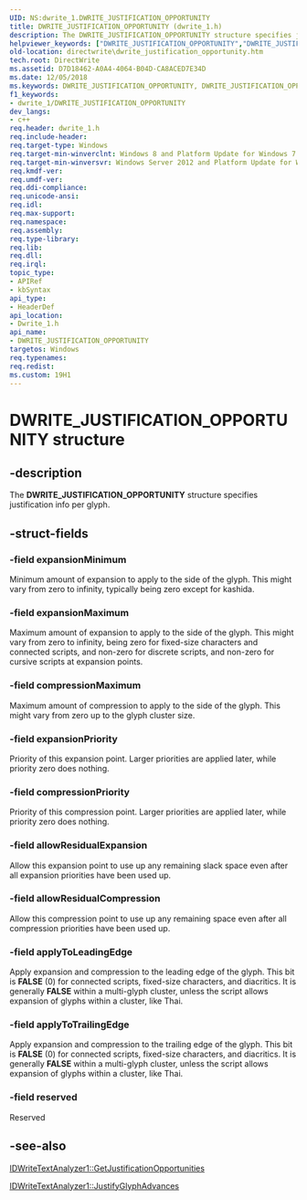```yaml
---
UID: NS:dwrite_1.DWRITE_JUSTIFICATION_OPPORTUNITY
title: DWRITE_JUSTIFICATION_OPPORTUNITY (dwrite_1.h)
description: The DWRITE_JUSTIFICATION_OPPORTUNITY structure specifies justification info per glyph.
helpviewer_keywords: ["DWRITE_JUSTIFICATION_OPPORTUNITY","DWRITE_JUSTIFICATION_OPPORTUNITY structure [Direct Write]","directwrite.dwrite_justification_opportunity","dwrite_1/DWRITE_JUSTIFICATION_OPPORTUNITY"]
old-location: directwrite\dwrite_justification_opportunity.htm
tech.root: DirectWrite
ms.assetid: D7D18462-A0A4-4064-B04D-CA8ACED7E34D
ms.date: 12/05/2018
ms.keywords: DWRITE_JUSTIFICATION_OPPORTUNITY, DWRITE_JUSTIFICATION_OPPORTUNITY structure [Direct Write], directwrite.dwrite_justification_opportunity, dwrite_1/DWRITE_JUSTIFICATION_OPPORTUNITY
f1_keywords:
- dwrite_1/DWRITE_JUSTIFICATION_OPPORTUNITY
dev_langs:
- c++
req.header: dwrite_1.h
req.include-header: 
req.target-type: Windows
req.target-min-winverclnt: Windows 8 and Platform Update for Windows 7 [desktop apps only]
req.target-min-winversvr: Windows Server 2012 and Platform Update for Windows Server 2008 R2 [desktop apps only]
req.kmdf-ver: 
req.umdf-ver: 
req.ddi-compliance: 
req.unicode-ansi: 
req.idl: 
req.max-support: 
req.namespace: 
req.assembly: 
req.type-library: 
req.lib: 
req.dll: 
req.irql: 
topic_type:
- APIRef
- kbSyntax
api_type:
- HeaderDef
api_location:
- Dwrite_1.h
api_name:
- DWRITE_JUSTIFICATION_OPPORTUNITY
targetos: Windows
req.typenames: 
req.redist: 
ms.custom: 19H1
---
```


# DWRITE_JUSTIFICATION_OPPORTUNITY structure


## -description


The <b>DWRITE_JUSTIFICATION_OPPORTUNITY</b> structure specifies justification info per glyph.


## -struct-fields




### -field expansionMinimum

Minimum amount of expansion to apply to the side of the glyph. This might vary from zero to infinity, typically being zero except for kashida.


### -field expansionMaximum

Maximum amount of expansion to apply to the side of the glyph. This might vary from zero to infinity, being zero for fixed-size characters and connected scripts, and non-zero for discrete scripts, and non-zero for cursive scripts at expansion points.


### -field compressionMaximum

Maximum amount of compression to apply to the side of the glyph. This might vary from zero up to the glyph cluster size.


### -field expansionPriority

Priority of this expansion point. Larger priorities are applied later, while priority zero does nothing.


### -field compressionPriority

Priority of this compression point. Larger priorities are applied later, while priority zero does nothing.


### -field allowResidualExpansion

Allow this expansion point to use up any remaining slack space even after all expansion priorities have been used up.


### -field allowResidualCompression

Allow this compression point to use up any remaining space even after all compression priorities have been used up.


### -field applyToLeadingEdge

Apply expansion and compression to the leading edge of the glyph. This bit is <b>FALSE</b> (0) for connected scripts, fixed-size characters, and diacritics. It is generally <b>FALSE</b> within a multi-glyph cluster, unless the script allows expansion of glyphs within a cluster, like Thai.


### -field applyToTrailingEdge

Apply expansion and compression to the trailing edge of the glyph. This bit is <b>FALSE</b> (0) for connected scripts, fixed-size characters, and diacritics. It is generally <b>FALSE</b> within a multi-glyph cluster, unless the script allows expansion of glyphs within a cluster, like Thai.


### -field reserved

Reserved


## -see-also




<a href="/windows/win32/api/dwrite_1/nf-dwrite_1-idwritetextanalyzer1-getjustificationopportunities">IDWriteTextAnalyzer1::GetJustificationOpportunities</a>



<a href="/windows/win32/api/dwrite_1/nf-dwrite_1-idwritetextanalyzer1-justifyglyphadvances">IDWriteTextAnalyzer1::JustifyGlyphAdvances</a>
 

 

